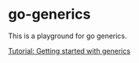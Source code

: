 # go-generics

This is a playground for go generics.

[Tutorial: Getting started with generics](https://go.dev/doc/tutorial/generics)
